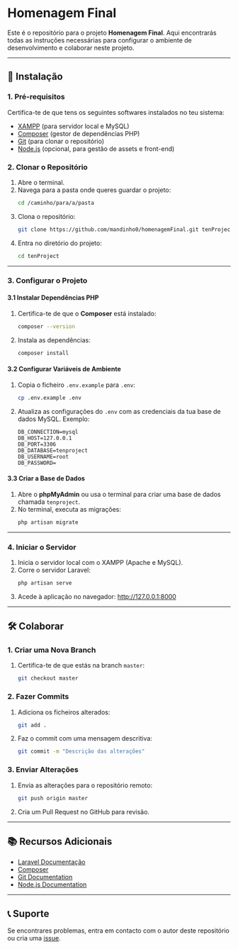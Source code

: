 
# Homenagem Final

Este é o repositório para o projeto **Homenagem Final**. Aqui encontrarás todas as instruções necessárias para configurar o ambiente de desenvolvimento e colaborar neste projeto.

---

## 🚀 Instalação

### 1. Pré-requisitos
Certifica-te de que tens os seguintes softwares instalados no teu sistema:

- [XAMPP](https://www.apachefriends.org/index.html) (para servidor local e MySQL)
- [Composer](https://getcomposer.org/) (gestor de dependências PHP)
- [Git](https://git-scm.com/) (para clonar o repositório)
- [Node.js](https://nodejs.org/) (opcional, para gestão de assets e front-end)

### 2. Clonar o Repositório
1. Abre o terminal.
2. Navega para a pasta onde queres guardar o projeto:
   ```bash
   cd /caminho/para/a/pasta
   ```
3. Clona o repositório:
   ```bash
   git clone https://github.com/mandinho0/homenagemFinal.git tenProject
   ```
4. Entra no diretório do projeto:
   ```bash
   cd tenProject
   ```

---

### 3. Configurar o Projeto

#### 3.1 Instalar Dependências PHP
1. Certifica-te de que o **Composer** está instalado:
   ```bash
   composer --version
   ```
2. Instala as dependências:
   ```bash
   composer install
   ```

#### 3.2 Configurar Variáveis de Ambiente
1. Copia o ficheiro `.env.example` para `.env`:
   ```bash
   cp .env.example .env
   ```
2. Atualiza as configurações do `.env` com as credenciais da tua base de dados MySQL. Exemplo:
   ```env
   DB_CONNECTION=mysql
   DB_HOST=127.0.0.1
   DB_PORT=3306
   DB_DATABASE=tenproject
   DB_USERNAME=root
   DB_PASSWORD=
   ```

#### 3.3 Criar a Base de Dados
1. Abre o **phpMyAdmin** ou usa o terminal para criar uma base de dados chamada `tenproject`.
2. No terminal, executa as migrações:
   ```bash
   php artisan migrate
   ```

---

### 4. Iniciar o Servidor
1. Inicia o servidor local com o XAMPP (Apache e MySQL).
2. Corre o servidor Laravel:
   ```bash
   php artisan serve
   ```
3. Acede à aplicação no navegador:
   http://127.0.0.1:8000

---

## 🛠 Colaborar

### 1. Criar uma Nova Branch
1. Certifica-te de que estás na branch `master`:
   ```bash
   git checkout master
   ```

### 2. Fazer Commits
1. Adiciona os ficheiros alterados:
   ```bash
   git add .
   ```
2. Faz o commit com uma mensagem descritiva:
   ```bash
   git commit -m "Descrição das alterações"
   ```

### 3. Enviar Alterações
1. Envia as alterações para o repositório remoto:
   ```bash
   git push origin master
   ```
2. Cria um Pull Request no GitHub para revisão.

---

## 📚 Recursos Adicionais

- [Laravel Documentação](https://laravel.com/docs)
- [Composer](https://getcomposer.org/)
- [Git Documentation](https://git-scm.com/doc)
- [Node.js Documentation](https://nodejs.org/en/docs/)

---

## 📞 Suporte

Se encontrares problemas, entra em contacto com o autor deste repositório ou cria uma [issue](https://github.com/mandinho0/homenagemFinal/issues).

